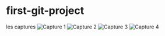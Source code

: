 # first-git-project
les captures 
![Capture 1](https://user-images.githubusercontent.com/75761340/193482899-da7855ba-e2de-41f0-ac18-16c59c29c878.PNG)
![Capture 2](https://user-images.githubusercontent.com/75761340/193482900-f559d3e6-da4b-422f-9fbe-a2238fa3236d.PNG)
![Capture 3](https://user-images.githubusercontent.com/75761340/193482903-a93ad213-6233-4698-9aa3-7e0a2c9c869e.PNG)
![Capture 4](https://user-images.githubusercontent.com/75761340/193482905-5d41aa9d-e0b7-4ba2-9f3f-42545bf6fc6a.PNG)
